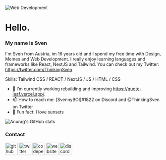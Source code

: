 ![Web Development](https://i.pinimg.com/originals/b9/d3/f9/b9d3f9bb5ecd4691d908ce1a598a4587.jpg)
# Hello.
### My name is Sven

I'm Sven from Austria, im 16 years old and I spend my free time with Design, Memes and Web Development. I really enjoy learning languages and frameworks like React, NextJS and Tailwind. You can check out my Twitter: https://twitter.com/ThinkingSven

Skills: Tailwind CSS / REACT / NextJS / JS / HTML / CSS

- 🌱 I’m currently working rebuilding and improving https://quote-leaf.vercel.app/. 
- 📫 How to reach me: [SvennyBOI]#1822 on Discord and @ThinkingSven on Twitter  
- 🌇 Fun fact: I love sunsets

![Anurag's GitHub stats](https://github-readme-stats.vercel.app/api?username=ThinkingSven&show_icons=true&theme=onedark)

### Contact
[<img src='https://img.icons8.com/color-glass/2x/github.png' alt='github' height='40'>](https://github.com/https://github.com/ThinkingSven)  [<img src='https://img.icons8.com/color/2x/twitter.png' alt='twitter' height='40'>](https://twitter.com/ThinkingSven)  [<img src='https://img.icons8.com/external-tal-revivo-green-tal-revivo/2x/external-multi-platform-online-code-editor-and-open-source-learning-service-logo-green-tal-revivo.png' alt='codepen' height='40'>](https://codepen.io/https://codepen.io/SvennyBOI)  [<img src='https://img.icons8.com/fluency/2x/domain.png' alt='website' height='40'>](comingsoon)  [<img src='https://img.icons8.com/color/2x/discord--v2.png' alt='discord' height='40'>](ThinkingSven)  

